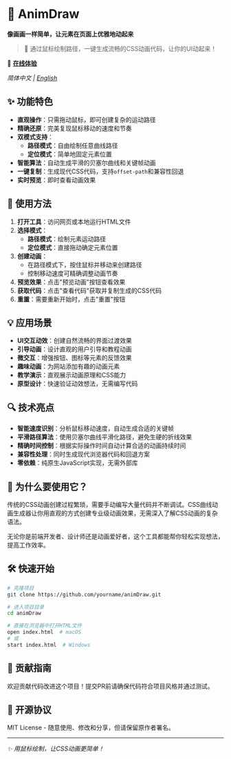 # 🎨 AnimDraw

**像画画一样简单，让元素在页面上优雅地动起来**

> 💫 通过鼠标绘制路径，一键生成流畅的CSS动画代码，让你的UI动起来！

📱 **[在线体验](https://chenqiwen.github.io/animDraw/)**

*简体中文 | [English](./README.en.md)*

## ✨ 功能特色

- **直观操作**：只需拖动鼠标，即可创建复杂的运动路径
- **精确还原**：完美复现鼠标移动的速度和节奏
- **双模式支持**：
  - **路径模式**：自由绘制任意曲线路径
  - **定位模式**：简单地固定元素位置
- **智能算法**：自动生成平滑的贝塞尔曲线和关键帧动画
- **一键复制**：生成现代CSS代码，支持`offset-path`和兼容性回退
- **实时预览**：即时查看动画效果

## 🚀 使用方法

1. **打开工具**：访问网页或本地运行HTML文件
2. **选择模式**：
   - **路径模式**：绘制元素运动路径
   - **定位模式**：直接拖动确定元素位置
3. **创建动画**：
   - 在路径模式下，按住鼠标并移动来创建路径
   - 控制移动速度可精确调整动画节奏
4. **预览效果**：点击"预览动画"按钮查看效果
5. **获取代码**：点击"查看代码"获取并复制生成的CSS代码
6. **重置**：需要重新开始时，点击"重置"按钮

## 💡 应用场景

- **UI交互动效**：创建自然流畅的界面过渡效果
- **引导动画**：设计直观的用户引导和教程动画
- **微交互**：增强按钮、图标等元素的反馈效果
- **趣味动画**：为网站添加有趣的动画元素
- **教学演示**：直观展示动画原理和CSS能力
- **原型设计**：快速验证动效想法，无需编写代码

## 🔍 技术亮点

- **智能速度识别**：分析鼠标移动速度，自动生成合适的关键帧
- **平滑路径算法**：使用贝塞尔曲线平滑化路径，避免生硬的折线效果
- **精确时间控制**：根据实际操作时间自动计算合适的动画持续时间
- **兼容性处理**：同时生成现代浏览器代码和回退方案
- **零依赖**：纯原生JavaScript实现，无需外部库

## 🌟 为什么要使用它？

传统的CSS动画创建过程繁琐，需要手动编写大量代码并不断调试。CSS曲线动画生成器让你用直观的方式创建专业级动画效果，无需深入了解CSS动画的复杂语法。

无论你是前端开发者、设计师还是动画爱好者，这个工具都能帮你轻松实现想法，提高工作效率。

## 🛠️ 快速开始

```bash
# 克隆项目
git clone https://github.com/yourname/animDraw.git

# 进入项目目录
cd animDraw

# 直接在浏览器中打开HTML文件
open index.html  # macOS
# 或
start index.html  # Windows
```

## 📝 贡献指南

欢迎贡献代码改进这个项目！提交PR前请确保代码符合项目风格并通过测试。

## 📜 开源协议

MIT License - 随意使用、修改和分享，但请保留原作者署名。

---

*✨ 用鼠标绘制，让CSS动画更简单！*